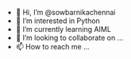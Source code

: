 - 👋 Hi, I’m @sowbarnikachennai
- 👀 I’m interested in Python
- 🌱 I’m currently learning AIML
- 💞️ I’m looking to collaborate on ...
- 📫 How to reach me ...

<!---
sowbarnikachennai/sowbarnikachennai is a ✨ special ✨ repository because its `README.md` (this file) appears on your GitHub profile.
You can click the Preview link to take a look at your changes.
--->
